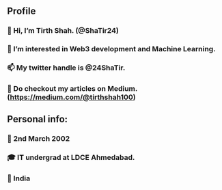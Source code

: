 ## Profile
### 👋 Hi, I’m Tirth Shah. (@ShaTir24)
### 👀 I’m interested in Web3 development and Machine Learning.
### 📫 My twitter handle is @24ShaTir.
### 📜 Do checkout my articles on Medium. (https://medium.com/@tirthshah100)

## Personal info:
### 🎂 2nd March 2002
### 🎓 IT undergrad at LDCE Ahmedabad.
### 📍 India

<!---
ShaTir24/ShaTir24 is a ✨ special ✨ repository because its `README.md` (this file) appears on your GitHub profile.
You can click the Preview link to take a look at your changes.
--->
